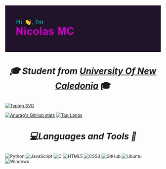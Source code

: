 
 [![MasterHead](https://github.com/NicolasMarieCatherine/NicolasMarieCatherine/blob/main/header.png)](https://github.com/NicolasMarieCatherine)
 <!-- <img align="right" alt="Coding" width="400" src="add your link here"> -->

# <p align="center"><i>🎓 Student from <a href="https://unc.nc">University Of New Caledonia</a></i> 🎓</p>

[![Typing SVG](https://readme-typing-svg.herokuapp.com?lines=Hi!+👋+,;3eme+année+license+informatique)](https://git.io/typing-svg)


[![Anurag's GitHub stats](https://github-readme-stats.vercel.app/api?username=NicolasMarieCatherine&theme=radical&show_icons=true&count_private=true&hide_border=true&include_all_commits=true&line_height=40)](https://github.com/anuraghazra/github-readme-stats)
[![Top Langs](https://github-readme-stats.vercel.app/api/top-langs/?username=NicolasMarieCatherine&theme=radical&hide_border=true)](https://github.com/anuraghazra/github-readme-stats)

# <p align="center"><i>💻Languages and Tools 🔧</i></p>
![Python](https://img.shields.io/badge/python-3670A0?style=for-the-badge&logo=python&logoColor=ffdd54)
![JavaScript](https://img.shields.io/badge/javascript-%23323330.svg?style=for-the-badge&logo=javascript&logoColor=%23F7DF1E)
![C](https://img.shields.io/badge/c-%2300599C.svg?style=for-the-badge&logo=c&logoColor=white)
![HTML5](https://img.shields.io/badge/html5-%23E34F26.svg?style=for-the-badge&logo=html5&logoColor=white)
![CSS3](https://img.shields.io/badge/css3-%231572B6.svg?style=for-the-badge&logo=css3&logoColor=white)
![GitHub](https://img.shields.io/badge/github-%23121011.svg?style=for-the-badge&logo=github&logoColor=white)
![Ubuntu](https://img.shields.io/badge/Ubuntu-E95420?style=for-the-badge&logo=ubuntu&logoColor=white)
![Windows](https://img.shields.io/badge/Windows-0078D6?style=for-the-badge&logo=windows&logoColor=white)
